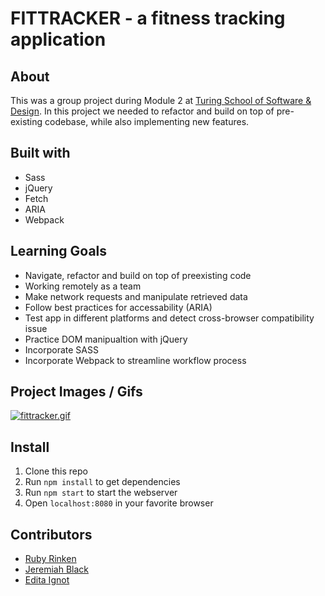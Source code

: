 # FITTRACKER - a fitness tracking application

## About
This was a group project during Module 2 at [Turing School of Software & Design](https://turing.io/).
In this project we needed to refactor and build on top of pre-existing codebase, while also implementing new features.

## Built with
- Sass
- jQuery
- Fetch
- ARIA
- Webpack

## Learning Goals
- Navigate, refactor and build on top of preexisting code
- Working remotely as a team
- Make network requests and manipulate retrieved data
- Follow best practices for accessability (ARIA)
- Test app in different platforms and detect cross-browser compatibility issue
- Practice DOM manipualtion with jQuery
- Incorporate SASS
- Incorporate Webpack to streamline workflow process

## Project Images / Gifs
[![fittracker.gif](https://s6.gifyu.com/images/fittracker.gif)](https://gifyu.com/image/lmIl)

## Install
1. Clone this repo
1. Run `npm install` to get dependencies
1. Run `npm start` to start the webserver 
1. Open `localhost:8080` in your favorite browser

## Contributors
- [Ruby Rinken](https://github.com/rubyr)
- [Jeremiah Black](https://github.com/jeremiahblackol)
- [Edita Ignot](https://github.com/edignot)
